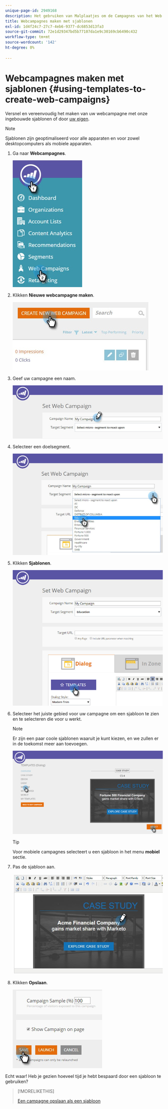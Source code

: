 ```yaml
---
unique-page-id: 2949168
description: Het gebruiken van Malplaatjes om de Campagnes van het Web tot stand te brengen - de Documenten van Marketo - de Documentatie van het Product
title: Webcampagnes maken met sjablonen
exl-id: 1d4f24c7-27c7-4eb6-9377-dc6853d13fa3
source-git-commit: 72e1d29347bd5b77107da1e9c30169cb6490c432
workflow-type: tm+mt
source-wordcount: '142'
ht-degree: 0%

---
```


# Webcampagnes maken met sjablonen {#using-templates-to-create-web-campaigns}

Versnel en vereenvoudig het maken van uw webcampagne met onze ingebouwde sjablonen of door [uw eigen](save-your-campaign-as-a-template.md).

>[!NOTE]
>
>Sjablonen zijn geoptimaliseerd voor alle apparaten en voor zowel desktopcomputers als mobiele apparaten.

1. Ga naar **Webcampagnes**.

   ![](assets/web-campaigns-hand.jpg)

1. Klikken **Nieuwe webcampagne maken**.

   ![](assets/create-new-web-campaign-create-hand.jpg)

1. Geef uw campagne een naam.

   ![](assets/set-web-campaign-my-campaign-hand.jpg)

1. Selecteer een doelsegment.

   ![](assets/set-web-campaign-education.jpg)

1. Klikken **Sjablonen**.

   ![](assets/templates.png)

1. Selecteer het juiste gebied voor uw campagne om een sjabloon te zien en te selecteren die voor u werkt.

   >[!NOTE]
   >
   >Er zijn een paar coole sjablonen waaruit je kunt kiezen, en we zullen er in de toekomst meer aan toevoegen.

   ![](assets/select.png)

   >[!TIP]
   >
   >Voor mobiele campagnes selecteert u een sjabloon in het menu **mobiel** sectie.

1. Pas de sjabloon aan.

   ![](assets/customize-template.jpg)

1. Klikken **Opslaan**.

   ![](assets/click-save-hand.jpg)

Echt waar! Heb je gezien hoeveel tijd je hebt bespaard door een sjabloon te gebruiken?

>[!MORELIKETHIS]
>
>[Een campagne opslaan als een sjabloon](/help/marketo/product-docs/web-personalization/using-templates/save-your-campaign-as-a-template.md)
